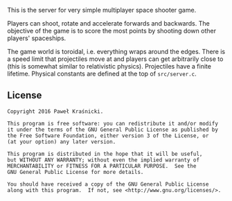 This is the server for very simple multiplayer space shooter game.

Players can shoot, rotate and accelerate forwards and backwards. The objective of the game is to score the most points by shooting down other players' spaceships.

The game world is toroidal, i.e. everything wraps around the edges. There is a speed limit that projectiles move at and players can get arbitrarily close to (this is somewhat similar to relativistic physics). Projectiles have a finite lifetime. Physical constants are defined at the top of `src/server.c`.

## License

    Copyright 2016 Paweł Kraśnicki.

    This program is free software: you can redistribute it and/or modify
    it under the terms of the GNU General Public License as published by
    the Free Software Foundation, either version 3 of the License, or
    (at your option) any later version.

    This program is distributed in the hope that it will be useful,
    but WITHOUT ANY WARRANTY; without even the implied warranty of
    MERCHANTABILITY or FITNESS FOR A PARTICULAR PURPOSE.  See the
    GNU General Public License for more details.

    You should have received a copy of the GNU General Public License
    along with this program.  If not, see <http://www.gnu.org/licenses/>.
